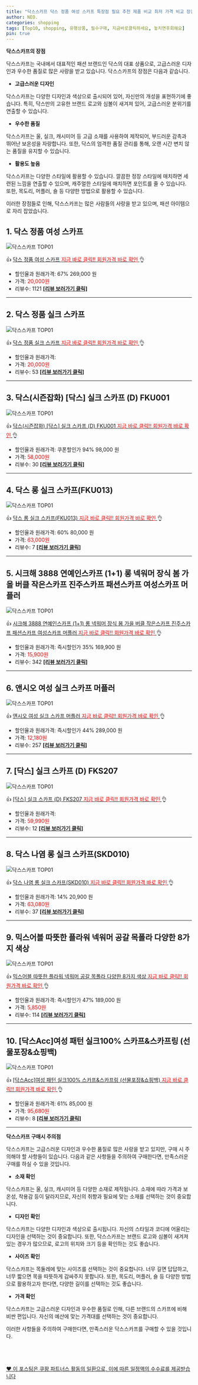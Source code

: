 ```yaml
---
title: "닥스스카프 닥스 정품 여성 스카프 특장점 필요 추천 제품 비교 최저 가격 비교 장점 구매 후기 구매평"
author: NEO.
categories: shopping
tags: [Top10, shopping, 유행상품, 필수구매, 지금바로클릭하세요, 놓치면후회해요]
pin: true
---
```

**닥스스카프의 장점**

닥스스카프는 국내에서 대표적인 패션 브랜드인 닥스의 대표 상품으로, 고급스러운 디자인과 우수한 품질로 많은 사랑을 받고 있습니다. 닥스스카프의 장점은 다음과 같습니다.

* **고급스러운 디자인**

닥스스카프는 다양한 디자인과 색상으로 출시되어 있어, 자신만의 개성을 표현하기에 좋습니다. 특히, 닥스만의 고유한 브랜드 로고와 심볼이 새겨져 있어, 고급스러운 분위기를 연출할 수 있습니다.

* **우수한 품질**

닥스스카프는 울, 실크, 캐시미어 등 고급 소재를 사용하여 제작되어, 부드러운 감촉과 뛰어난 보온성을 자랑합니다. 또한, 닥스의 엄격한 품질 관리를 통해, 오랜 시간 변치 않는 품질을 유지할 수 있습니다.

* **활용도 높음**

닥스스카프는 다양한 스타일에 활용할 수 있습니다. 깔끔한 정장 스타일에 매치하면 세련된 느낌을 연출할 수 있으며, 캐주얼한 스타일에 매치하면 포인트를 줄 수 있습니다. 또한, 목도리, 머플러, 숄 등 다양한 방법으로 활용할 수 있습니다.

이러한 장점들로 인해, 닥스스카프는 많은 사람들의 사랑을 받고 있으며, 패션 아이템으로 자리 잡았습니다.

   

## 1. 닥스 정품 여성 스카프

![닥스스카프 TOP01](https://thumbnail6.coupangcdn.com/thumbnails/remote/490x490ex/image/vendor_inventory/d12a/4234db1da1d7148ad2c699bd8e720f4619f722136f550fcce0f520d3efde.jpg)


👍 [닥스 정품 여성 스카프 <font color=red> 지금 바로 클릭!! 회원가격 바로 확인 </font> ](https://link.coupang.com/re/AFFSDP?lptag=AF3617701&subid=GithubCoopas&pageKey=7657207308&traceid=V0-153&itemId=20390255454&vendorItemId=87473083193) 👌 


- 할인율과 원래가격: 67%  269,000   원
- 가격: <span style='color:red'>20,000원</span>
- 리뷰수: 1121  [**[리뷰 보러가기 클릭]**](https://link.coupang.com/re/AFFSDP?lptag=AF3617701&subid=GithubCoopas&pageKey=7657207308&traceid=V0-153&itemId=20390255454&vendorItemId=87473083193)

---


   

## 2. 닥스 정품 실크 스카프

![닥스스카프 TOP01](https://thumbnail10.coupangcdn.com/thumbnails/remote/490x490ex/image/vendor_inventory/d30e/58c4ac22469f66c2790f14b517279312581cae71eea22b12ae2d8c97bc10.jpg)


👍 [닥스 정품 실크 스카프 <font color=red> 지금 바로 클릭!! 회원가격 바로 확인 </font> ](https://link.coupang.com/re/AFFSDP?lptag=AF3617701&subid=GithubCoopas&pageKey=7654472784&traceid=V0-153&itemId=20375835883&vendorItemId=87459325417) 👌 


- 할인율과 원래가격: 
- 가격: <span style='color:red'>20,000원</span>
- 리뷰수: 53  [**[리뷰 보러가기 클릭]**](https://link.coupang.com/re/AFFSDP?lptag=AF3617701&subid=GithubCoopas&pageKey=7654472784&traceid=V0-153&itemId=20375835883&vendorItemId=87459325417)

---


   

## 3. 닥스(시즌잡화) [닥스] 실크 스카프 (D) FKU001

![닥스스카프 TOP01](https://thumbnail10.coupangcdn.com/thumbnails/remote/490x490ex/image/vendor_inventory/7f15/43f48144c33e0ea681b5a10b4fca41cb93e14c22a02d4c98ac09aa918fe2.jpg)


👍 [닥스(시즌잡화) [닥스] 실크 스카프 (D) FKU001 <font color=red> 지금 바로 클릭!! 회원가격 바로 확인 </font> ](https://link.coupang.com/re/AFFSDP?lptag=AF3617701&subid=GithubCoopas&pageKey=6732435818&traceid=V0-153&itemId=15690302432&vendorItemId=87416607381) 👌 


- 할인율과 원래가격: 쿠폰할인가 94%  98,000   원
- 가격: <span style='color:red'>58,000원</span>
- 리뷰수: 30  [**[리뷰 보러가기 클릭]**](https://link.coupang.com/re/AFFSDP?lptag=AF3617701&subid=GithubCoopas&pageKey=6732435818&traceid=V0-153&itemId=15690302432&vendorItemId=87416607381)

---


   

## 4. 닥스 롱 실크 스카프(FKU013)

![닥스스카프 TOP01](https://thumbnail10.coupangcdn.com/thumbnails/remote/490x490ex/image/vendor_inventory/aa24/4285e2f832c61517f0571add0451f87752d170cc68cb3ee094097f53d938.jpg)


👍 [닥스 롱 실크 스카프(FKU013) <font color=red> 지금 바로 클릭!! 회원가격 바로 확인 </font> ](https://link.coupang.com/re/AFFSDP?lptag=AF3617701&subid=GithubCoopas&pageKey=6822589801&traceid=V0-153&itemId=16175495672&vendorItemId=83512077554) 👌 


- 할인율과 원래가격: 60%  80,000   원
- 가격: <span style='color:red'>63,000원</span>
- 리뷰수: 7  [**[리뷰 보러가기 클릭]**](https://link.coupang.com/re/AFFSDP?lptag=AF3617701&subid=GithubCoopas&pageKey=6822589801&traceid=V0-153&itemId=16175495672&vendorItemId=83512077554)

---


   

## 5. 시크해 3888 연예인스카프 (1+1) 롱 넥워머 장식 봄 가을 버클 작은스카프 진주스카프 패션스카프 여성스카프 머플러

![닥스스카프 TOP01](https://thumbnail9.coupangcdn.com/thumbnails/remote/490x490ex/image/vendor_inventory/872d/6598e3073c35ffb7c50f0454ac844b9c710ebe068eaa7c3a3fb64c8060c9.png)


👍 [시크해 3888 연예인스카프 (1+1) 롱 넥워머 장식 봄 가을 버클 작은스카프 진주스카프 패션스카프 여성스카프 머플러 <font color=red> 지금 바로 클릭!! 회원가격 바로 확인 </font> ](https://link.coupang.com/re/AFFSDP?lptag=AF3617701&subid=GithubCoopas&pageKey=7038773766&traceid=V0-153&itemId=17399615304&vendorItemId=84569058202) 👌 


- 할인율과 원래가격: 즉시할인가 35%  169,900   원
- 가격: <span style='color:red'>15,900원</span>
- 리뷰수: 342  [**[리뷰 보러가기 클릭]**](https://link.coupang.com/re/AFFSDP?lptag=AF3617701&subid=GithubCoopas&pageKey=7038773766&traceid=V0-153&itemId=17399615304&vendorItemId=84569058202)

---


   

## 6. 앤시오 여성 실크 스카프 머플러

![닥스스카프 TOP01](https://thumbnail9.coupangcdn.com/thumbnails/remote/490x490ex/image/vendor_inventory/e871/5ad945addfe772b2dd446431ec8cbc21b2d648b83b21f74ff46ed778c464.JPG)


👍 [앤시오 여성 실크 스카프 머플러 <font color=red> 지금 바로 클릭!! 회원가격 바로 확인 </font> ](https://link.coupang.com/re/AFFSDP?lptag=AF3617701&subid=GithubCoopas&pageKey=7561640080&traceid=V0-153&itemId=19922794290&vendorItemId=87033451169) 👌 


- 할인율과 원래가격: 즉시할인가 44%  289,000   원
- 가격: <span style='color:red'>12,180원</span>
- 리뷰수: 257  [**[리뷰 보러가기 클릭]**](https://link.coupang.com/re/AFFSDP?lptag=AF3617701&subid=GithubCoopas&pageKey=7561640080&traceid=V0-153&itemId=19922794290&vendorItemId=87033451169)

---


   

## 7. [닥스] 실크 스카프 (D) FKS207

![닥스스카프 TOP01](https://thumbnail7.coupangcdn.com/thumbnails/remote/490x490ex/image/vendor_inventory/889b/39cc0ae89cee2be9ea8610281d9e6ccc903087589beb96cb50a68e1884b7.JPG)


👍 [[닥스] 실크 스카프 (D) FKS207 <font color=red> 지금 바로 클릭!! 회원가격 바로 확인 </font> ](https://link.coupang.com/re/AFFSDP?lptag=AF3617701&subid=GithubCoopas&pageKey=6067580076&traceid=V0-153&itemId=11186618861&vendorItemId=87878653789) 👌 


- 할인율과 원래가격: 
- 가격: <span style='color:red'>59,990원</span>
- 리뷰수: 12  [**[리뷰 보러가기 클릭]**](https://link.coupang.com/re/AFFSDP?lptag=AF3617701&subid=GithubCoopas&pageKey=6067580076&traceid=V0-153&itemId=11186618861&vendorItemId=87878653789)

---


   

## 8. 닥스 나염 롱 실크 스카프(SKD010)

![닥스스카프 TOP01](https://thumbnail8.coupangcdn.com/thumbnails/remote/490x490ex/image/vendor_inventory/f1c4/0aa5d27ffb48f6b95641696e4ef5503548053ffcc6c91940a9dcfe796b17.JPG)


👍 [닥스 나염 롱 실크 스카프(SKD010) <font color=red> 지금 바로 클릭!! 회원가격 바로 확인 </font> ](https://link.coupang.com/re/AFFSDP?lptag=AF3617701&subid=GithubCoopas&pageKey=7111620165&traceid=V0-153&itemId=17780021685&vendorItemId=87229828558) 👌 


- 할인율과 원래가격: 14%  20,900   원
- 가격: <span style='color:red'>63,080원</span>
- 리뷰수: 37  [**[리뷰 보러가기 클릭]**](https://link.coupang.com/re/AFFSDP?lptag=AF3617701&subid=GithubCoopas&pageKey=7111620165&traceid=V0-153&itemId=17780021685&vendorItemId=87229828558)

---


   

## 9. 믹스어블 따뜻한 플라워 넥워머 공갈 목폴라 다양한 8가지 색상

![닥스스카프 TOP01](https://thumbnail8.coupangcdn.com/thumbnails/remote/490x490ex/image/vendor_inventory/c13f/2a4b7c5238679a409f7209254556e8e17ccc158f9e660bc428f7e07211c3.jpg)


👍 [믹스어블 따뜻한 플라워 넥워머 공갈 목폴라 다양한 8가지 색상 <font color=red> 지금 바로 클릭!! 회원가격 바로 확인 </font> ](https://link.coupang.com/re/AFFSDP?lptag=AF3617701&subid=GithubCoopas&pageKey=6827958876&traceid=V0-153&itemId=16201158861&vendorItemId=83395792718) 👌 


- 할인율과 원래가격: 즉시할인가 47%  189,000   원
- 가격: <span style='color:red'>5,850원</span>
- 리뷰수: 114  [**[리뷰 보러가기 클릭]**](https://link.coupang.com/re/AFFSDP?lptag=AF3617701&subid=GithubCoopas&pageKey=6827958876&traceid=V0-153&itemId=16201158861&vendorItemId=83395792718)

---


   

## 10. [닥스Acc]여성 패턴 실크100% 스카프&스카프링 (선물포장&쇼핑백)

![닥스스카프 TOP01](https://thumbnail6.coupangcdn.com/thumbnails/remote/490x490ex/image/vendor_inventory/f386/e8319ec16981180bb26a6753c8cc1482e06e4a7b55680bebfaff562a93dd.JPG)


👍 [[닥스Acc]여성 패턴 실크100% 스카프&스카프링 (선물포장&쇼핑백) <font color=red> 지금 바로 클릭!! 회원가격 바로 확인 </font> ](https://link.coupang.com/re/AFFSDP?lptag=AF3617701&subid=GithubCoopas&pageKey=7249812347&traceid=V0-153&itemId=18438951327&vendorItemId=87229357091) 👌 


- 할인율과 원래가격: 61%  85,000   원
- 가격: <span style='color:red'>95,680원</span>
- 리뷰수: 8  [**[리뷰 보러가기 클릭]**](https://link.coupang.com/re/AFFSDP?lptag=AF3617701&subid=GithubCoopas&pageKey=7249812347&traceid=V0-153&itemId=18438951327&vendorItemId=87229357091)

---
**닥스스카프 구매시 주의점**

닥스스카프는 고급스러운 디자인과 우수한 품질로 많은 사랑을 받고 있지만, 구매 시 주의해야 할 사항들이 있습니다. 다음과 같은 사항들을 주의하여 구매한다면, 만족스러운 구매를 하실 수 있을 것입니다.

* **소재 확인**

닥스스카프는 울, 실크, 캐시미어 등 다양한 소재로 제작됩니다. 소재에 따라 가격과 보온성, 착용감 등이 달라지므로, 자신의 취향과 필요에 맞는 소재를 선택하는 것이 중요합니다.

* **디자인 확인**

닥스스카프는 다양한 디자인과 색상으로 출시됩니다. 자신의 스타일과 코디에 어울리는 디자인을 선택하는 것이 중요합니다. 또한, 닥스스카프는 브랜드 로고와 심볼이 새겨져 있는 경우가 많으므로, 로고의 위치와 크기 등을 확인하는 것도 좋습니다.

* **사이즈 확인**

닥스스카프는 목둘레에 맞는 사이즈를 선택하는 것이 중요합니다. 너무 길면 답답하고, 너무 짧으면 목을 따뜻하게 감싸주지 못합니다. 또한, 목도리, 머플러, 숄 등 다양한 방법으로 활용하고자 한다면, 다양한 길이를 선택하는 것도 좋습니다.

* **가격 확인**

닥스스카프는 고급스러운 디자인과 우수한 품질로 인해, 다른 브랜드의 스카프에 비해 비싼 편입니다. 자신의 예산에 맞는 가격대를 선택하는 것이 중요합니다.

이러한 사항들을 주의하여 구매한다면, 만족스러운 닥스스카프를 구매할 수 있을 것입니다.<br><br><br><br><br> [ ❤  이 포스팅은 쿠팡 파트너스 활동의 일환으로, 이에 따른 일정액의 수수료를 제공받습니다](https://link.coupang.com/a/bcEFyh)
